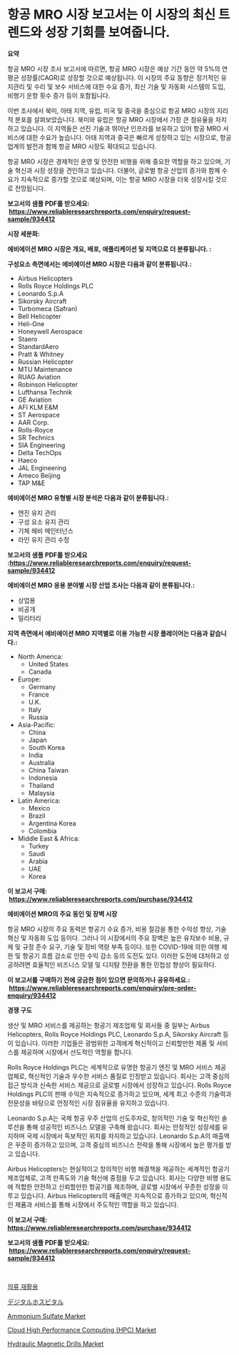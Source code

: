 <p><h1>항공 MRO 시장 보고서는 이 시장의 최신 트렌드와 성장 기회를 보여줍니다.</h1></p><p><strong>요약</strong></p>
<p><p>항공 MRO 시장 조사 보고서에 따르면, 항공 MRO 시장은 예상 기간 동안 약 5%의 연평균 성장률(CAGR)로 성장할 것으로 예상됩니다. 이 시장의 주요 동향은 정기적인 유지관리 및 수리 및 보수 서비스에 대한 수요 증가, 최신 기술 및 자동화 시스템의 도입, 비행기 운항 횟수 증가 등이 포함됩니다.</p><p>이번 조사에서 북미, 아태 지역, 유럽, 미국 및 중국을 중심으로 항공 MRO 시장의 지리적 분포를 살펴보았습니다. 북미와 유럽은 항공 MRO 시장에서 가장 큰 점유율을 차지하고 있습니다. 이 지역들은 선진 기술과 뛰어난 인프라를 보유하고 있어 항공 MRO 서비스에 대한 수요가 높습니다. 아태 지역과 중국은 빠르게 성장하고 있는 시장으로, 항공 업계의 발전과 함께 항공 MRO 시장도 확대되고 있습니다.</p><p>항공 MRO 시장은 경제적인 운영 및 안전한 비행을 위해 중요한 역할을 하고 있으며, 기술 혁신과 시장 성장을 견인하고 있습니다. 더불어, 글로벌 항공 산업의 증가와 함께 수요가 지속적으로 증가할 것으로 예상되며, 이는 항공 MRO 시장을 더욱 성장시킬 것으로 전망됩니다.</p></p>
<p><strong>보고서의 샘플 PDF를 받으세요: &nbsp;<a href="https://www.reliableresearchreports.com/enquiry/request-sample/934412">https://www.reliableresearchreports.com/enquiry/request-sample/934412</a></strong></p>
<p><strong>시장 세분화:</strong></p>
<p><strong> 에비에이션 MRO 시장은 개요, 배포, 애플리케이션 및 지역으로 더 분류됩니다. :</strong></p>
<p><strong>구성요소 측면에서는 에비에이션 MRO 시장은 다음과 같이 분류됩니다.:</strong></p>
<p><ul><li>Airbus Helicopters</li><li>Rolls Royce Holdings PLC</li><li>Leonardo S.p.A</li><li>Sikorsky Aircraft</li><li>Turbomeca (Safran)</li><li>Bell Helicopter</li><li>Heli-One</li><li>Honeywell Aerospace</li><li>Staero</li><li>StandardAero</li><li>Pratt & Whitney</li><li>Russian Helicopter</li><li>MTU Maintenance</li><li>RUAG Aviation</li><li>Robinson Helicopter</li><li>Lufthansa Technik</li><li>GE Aviation</li><li>AFI KLM E&M</li><li>ST Aerospace</li><li>AAR Corp.</li><li>Rolls-Royce</li><li>SR Technics</li><li>SIA Engineering</li><li>Delta TechOps</li><li>Haeco</li><li>JAL Engineering</li><li>Ameco Beijing</li><li>TAP M&E</li></ul></p>
<p><strong> 에비에이션 MRO 유형별 시장 분석은 다음과 같이 분류됩니다.:</strong></p>
<p><ul><li>엔진 유지 관리</li><li>구성 요소 유지 관리</li><li>기체 헤비 메인터넌스</li><li>라인 유지 관리 수정</li></ul></p>
<p><strong>보고서의 샘플 PDF를 받으세요 :<a href="https://www.reliableresearchreports.com/enquiry/request-sample/934412">https://www.reliableresearchreports.com/enquiry/request-sample/934412</a></strong></p>
<p><strong> 에비에이션 MRO 응용 분야별 시장 산업 조사는 다음과 같이 분류됩니다.:</strong></p>
<p><ul><li>상업용</li><li>비공개</li><li>밀리터리</li></ul></p>
<p><strong>지역 측면에서 에비에이션 MRO 지역별로 이용 가능한 시장 플레이어는 다음과 같습니다.:</strong></p>
<p><ul>
    <li>
        North America:
        <ul>
            <li>United States</li>
            <li>Canada</li>
        </ul>
    </li>
    <li>
        Europe:
        <ul>
            <li>Germany</li>
            <li>France</li>
            <li>U.K.</li>
            <li>Italy</li>
            <li>Russia</li>
        </ul>
    </li>
    <li>
        Asia-Pacific:
        <ul>
            <li>China</li>
            <li>Japan</li>
            <li>South Korea</li>
            <li>India</li>
            <li>Australia</li>
            <li>China Taiwan</li>
            <li>Indonesia</li>
            <li>Thailand</li>
            <li>Malaysia</li>
        </ul>
    </li>
    <li>
        Latin America:
        <ul>
            <li>Mexico</li>
            <li>Brazil</li>
            <li>Argentina Korea</li>
            <li>Colombia</li>
        </ul>
    </li>
    <li>
        Middle East & Africa:
        <ul>
            <li>Turkey</li>
            <li>Saudi</li>
            <li>Arabia</li>
            <li>UAE</li>
            <li>Korea</li>
        </ul>
    </li>
    </ul></p>
<p><strong>이 보고서 구매: &nbsp;<a href="https://www.reliableresearchreports.com/purchase/934412">https://www.reliableresearchreports.com/purchase/934412</a></strong></p>
<p><strong>에비에이션 MRO의 주요 동인 및 장벽 시장</strong></p>
<p><p>항공 MRO 시장의 주요 동력은 항공기 수요 증가, 비용 절감을 통한 수익성 향상, 기술 혁신 및 자동화 도입 등이다. 그러나 이 시장에서의 주요 장벽은 높은 유지보수 비용, 규제 및 규정 준수 요구, 기술 및 장비 역량 부족 등이다. 또한 COVID-19에 의한 여행 제한 및 항공기 흐름 감소로 인한 수익 감소 등의 도전도 있다. 이러한 도전에 대처하고 성공하려면 효율적인 비즈니스 모델 및 디지턈 전환을 통한 민첩성 향상이 필요하다.</p></p>
<p><strong>이 보고서를 구매하기 전에 궁금한 점이 있으면 문의하거나 공유하세요.: &nbsp;<a href="https://www.reliableresearchreports.com/enquiry/pre-order-enquiry/934412">https://www.reliableresearchreports.com/enquiry/pre-order-enquiry/934412</a></strong></p>
<p><strong>경쟁 구도</strong></p>
<p><p>생산 및 MRO 서비스를 제공하는 항공기 제조업체 및 회사들 중 일부는 Airbus Helicopters, Rolls Royce Holdings PLC, Leonardo S.p.A, Sikorsky Aircraft 등이 있습니다. 이러한 기업들은 광범위한 고객에게 혁신적이고 신뢰할만한 제품 및 서비스를 제공하며 시장에서 선도적인 역할을 합니다.</p><p>Rolls Royce Holdings PLC는 세계적으로 유명한 항공기 엔진 및 MRO 서비스 제공 업체로, 혁신적인 기술과 우수한 서비스 품질로 인정받고 있습니다. 회사는 고객 중심의 접근 방식과 신속한 서비스 제공으로 글로벌 시장에서 성장하고 있습니다. Rolls Royce Holdings PLC의 판매 수익은 지속적으로 증가하고 있으며, 세계 최고 수준의 기술력과 전문성을 바탕으로 안정적인 시장 점유율을 유지하고 있습니다.</p><p>Leonardo S.p.A는 국제 항공 우주 산업의 선도주자로, 창의적인 기술 및 혁신적인 솔루션을 통해 성공적인 비즈니스 모델을 구축해 왔습니다. 회사는 안정적인 성장세를 유지하며 국제 시장에서 독보적인 위치를 차지하고 있습니다. Leonardo S.p.A의 매출액은 꾸준히 증가하고 있으며, 고객 중심의 비즈니스 전략을 통해 시장에서 높은 평가를 받고 있습니다.</p><p>Airbus Helicopters는 현실적이고 창의적인 비행 해결책을 제공하는 세계적인 항공기 제조업체로, 고객 만족도와 기술 혁신에 중점을 두고 있습니다. 회사는 다양한 비행 용도에 적합한 안전하고 신뢰할만한 항공기를 제조하며, 글로벌 시장에서 꾸준한 성장을 이루고 있습니다. Airbus Helicopters의 매출액은 지속적으로 증가하고 있으며, 혁신적인 제품과 서비스를 통해 시장에서 주도적인 역할을 하고 있습니다.</p></p>
<p><strong>이 보고서 구매: &nbsp; <a href="https://www.reliableresearchreports.com/purchase/934412">https://www.reliableresearchreports.com/purchase/934412</a></strong></p>
<p><strong>보고서의 샘플 PDF를 받으세요: &nbsp;<a href="https://www.reliableresearchreports.com/enquiry/request-sample/934412">https://www.reliableresearchreports.com/enquiry/request-sample/934412</a></strong><strong></strong></p>
<p>&nbsp;</p>
<p><p><a href="https://github.com/vsn7qpua81q/Market-Research-Report-List-1/blob/main/5169391184493.md">의류 재활용</a></p><p><a href="https://github.com/xnljig2898992/Market-Research-Report-List-1/blob/main/7010839184467.md">デジタルホスピタル</a></p><p><a href="https://view.publitas.com/reportprime-1/ammonium-sulfate-market-research-report-provides-thorough-industry-overview-which-offers-an-in-depth-analysis-of-product-trends-and-new-market-divisions/">Ammonium Sulfate Market</a></p><p><a href="https://github.com/jhcraigie/Market-Research-Report-List-2/blob/main/cloud-high-performance-computing-hpc-market.md">Cloud High Performance Computing (HPC) Market</a></p><p><a href="https://issuu.com/reportprime-2/docs/hydraulic-magnetic-drills-market-size-2030.pptx">Hydraulic Magnetic Drills Market</a></p></p>